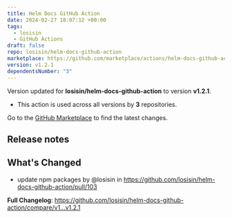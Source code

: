 ```yaml
---
title: Helm Docs GitHub Action
date: 2024-02-27 18:07:12 +00:00
tags:
  - losisin
  - GitHub Actions
draft: false
repo: losisin/helm-docs-github-action
marketplace: https://github.com/marketplace/actions/helm-docs-github-action
version: v1.2.1
dependentsNumber: "3"
---
```



Version updated for **losisin/helm-docs-github-action** to version **v1.2.1**.
- This action is used across all versions by **3** repositories.

Go to the [GitHub Marketplace](https://github.com/marketplace/actions/helm-docs-github-action) to find the latest changes.

## Release notes

## What's Changed
* update npm packages by @losisin in https://github.com/losisin/helm-docs-github-action/pull/103


**Full Changelog**: https://github.com/losisin/helm-docs-github-action/compare/v1...v1.2.1
